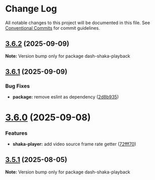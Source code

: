 # Change Log

All notable changes to this project will be documented in this file.
See [Conventional Commits](https://conventionalcommits.org) for commit guidelines.

## [3.6.2](https://github.com/clappr/dash-shaka-playback/compare/dash-shaka-playback@3.6.1...dash-shaka-playback@3.6.2) (2025-09-09)

**Note:** Version bump only for package dash-shaka-playback

## [3.6.1](https://github.com/clappr/dash-shaka-playback/compare/dash-shaka-playback@3.6.0...dash-shaka-playback@3.6.1) (2025-09-09)

### Bug Fixes

- **package:** remove eslint as dependency ([2d8b935](https://github.com/clappr/dash-shaka-playback/commit/2d8b93547785044fd39c92e60504ce1cb012839a))

# [3.6.0](https://github.com/clappr/dash-shaka-playback/compare/dash-shaka-playback@3.5.1...dash-shaka-playback@3.6.0) (2025-09-08)

### Features

- **shaka-player:** add video source frame rate getter ([72fff70](https://github.com/clappr/dash-shaka-playback/commit/72fff70a800f450cc77bdc29fb232c34391093d4))

## [3.5.1](https://github.com/clappr/dash-shaka-playback/compare/dash-shaka-playback@3.5.0...dash-shaka-playback@3.5.1) (2025-08-05)

**Note:** Version bump only for package dash-shaka-playback
